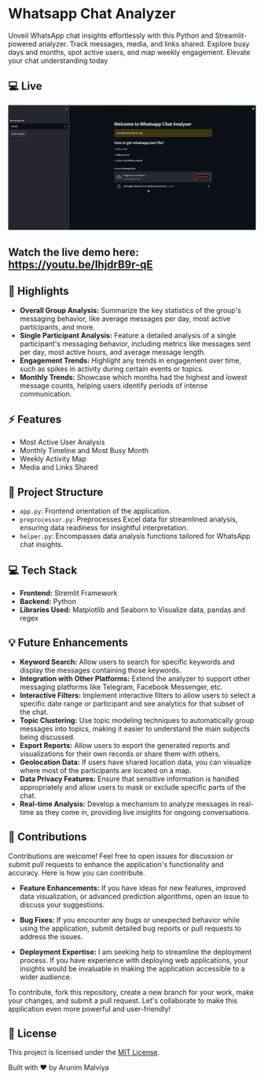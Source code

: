 # Whatsapp Chat Analyzer

Unveil WhatsApp chat insights effortlessly with this Python and Streamlit-powered analyzer. Track messages, media, and links shared. Explore busy days and months, spot active users, and map weekly engagement. Elevate your chat understanding today

## :computer: Live
<img src='demo/Screenshot_34.png'>

## Watch the live demo here: https://youtu.be/IhjdrB9r-qE

## :rocket: Highlights

- **Overall Group Analysis:** Summarize the key statistics of the group's messaging behavior, like average messages per day, most active participants, and more.
- **Single Participant Analysis:** Feature a detailed analysis of a single participant's messaging behavior, including metrics like messages sent per day, most active hours, and average message length.
- **Engagement Trends:** Highlight any trends in engagement over time, such as spikes in activity during certain events or topics.
- **Monthly Trends:** Showcase which months had the highest and lowest message counts, helping users identify periods of intense communication.

## :zap: Features

- Most Active User Analysis
- Monthly Timeline and Most Busy Month
- Weekly Activity Map
- Media and Links Shared 


##  :open_file_folder: Project Structure

- `app.py`: Frontend orientation of the application.
- `preprocessor.py`: Preprocesses Excel data for streamlined analysis, ensuring data readiness for insightful interpretation.
- `helper.py`: Encompasses data analysis functions tailored for WhatsApp chat insights.

## :computer: Tech Stack 

- **Frontend:** Stremlit Framework
- **Backend:** Python
- **Libraries Used:** Matplotlib and Seaborn to Visualize data, pandas and regex

## :bulb: Future Enhancements

- **Keyword Search:** Allow users to search for specific keywords and display the messages containing those keywords.
- **Integration with Other Platforms:** Extend the analyzer to support other messaging platforms like Telegram, Facebook Messenger, etc.
- **Interactive Filters:** Implement interactive filters to allow users to select a specific date range or participant and see analytics for that subset of the chat.
- **Topic Clustering:** Use topic modeling techniques to automatically group messages into topics, making it easier to understand the main subjects being discussed.
- **Export Reports:** Allow users to export the generated reports and visualizations for their own records or share them with others.
- **Geolocation Data:** If users have shared location data, you can visualize where most of the participants are located on a map.
- **Data Privacy Features:** Ensure that sensitive information is handled appropriately and allow users to mask or exclude specific parts of the chat.
- **Real-time Analysis:** Develop a mechanism to analyze messages in real-time as they come in, providing live insights for ongoing conversations.

## :muscle: Contributions

Contributions are welcome! Feel free to open issues for discussion or submit pull requests to enhance the application's functionality and accuracy. Here is how you can contribute.

- **Feature Enhancements:** If you have ideas for new features, improved data visualization, or advanced prediction algorithms, open an issue to discuss your suggestions.

- **Bug Fixes:** If you encounter any bugs or unexpected behavior while using the application, submit detailed bug reports or pull requests to address the issues.

- **Deployment Expertise:** I am seeking help to streamline the deployment process. If you have experience with deploying web applications, your insights would be invaluable in making the application accessible to a wider audience.

To contribute, fork this repository, create a new branch for your work, make your changes, and submit a pull request. Let's collaborate to make this application even more powerful and user-friendly!

## :page_facing_up: License

This project is licensed under the [MIT License](LICENSE).

Built with :heart: by Arunim Malviya
